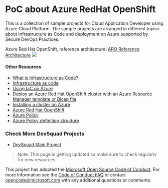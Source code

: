# PoC about Azure RedHat OpenShift 

This is a collection of sample projects for Cloud Application Developer using Azure Cloud Platform. The sample projects are arranged in different topics about Infrastructure as Code and deployment on Azure supported by Secure DevOps Practices.

Azure Red Hat OpenShift, reference architecture:
[ARO Reference Architecture](https://techcommunity.microsoft.com/t5/fasttrack-for-azure/azure-red-hat-openshift-reference-architecture-amp-reference/ba-p/3470115)
![](https://techcommunity.microsoft.com/t5/image/serverpage/image-id/377746i9632EE4217A98930/image-size/large?v=v2&px=999)

#### Other Resources
- [What is Infrastructure as Code?](https://docs.microsoft.com/en-us/devops/deliver/what-is-infrastructure-as-code)
- [Infrastructure as code](https://docs.microsoft.com/en-us/dotnet/architecture/cloud-native/infrastructure-as-code)
- [Using IaC on Azure](https://docs.microsoft.com/en-us/devops/deliver/what-is-infrastructure-as-code#using-iac-on-azure)
- [Deploy an Azure Red Hat OpenShift cluster with an Azure Resource Manager template or Bicep file](https://docs.microsoft.com/en-us/azure/openshift/quickstart-openshift-arm-bicep-template?pivots=aro-bicep)
- [Installing a cluster on Azure](https://docs.openshift.com/container-platform/4.9/installing/installing_azure/preparing-to-install-on-azure.html)
- [Azure Red Hat OpenShift](https://docs.microsoft.com/en-us/azure/openshift/intro-openshift)
- [Azure Policy](https://docs.microsoft.com/en-us/azure/governance/policy/overview)
- [Azure Policy definition structure](https://docs.microsoft.com/en-us/azure/governance/policy/concepts/definition-structure)

### Check More DevSquad Projects
* [DevSquad Main Project](https://github.com/microsoft/fast-prototyping)

> Note: This page is getting updated so make sure to check regularly for new resources.

This project has adopted the [Microsoft Open Source Code of Conduct](https://opensource.microsoft.com/codeofconduct/). For more information see the [Code of Conduct FAQ](https://opensource.microsoft.com/codeofconduct/faq/) or contact [opencode@microsoft.com](mailto:opencode@microsoft.com) with any additional questions or comments.
